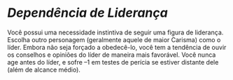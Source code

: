 # *Dependência de Liderança*

Você possui uma necessidade instintiva de seguir uma figura de liderança. Escolha outro personagem (geralmente aquele de maior Carisma) como o líder. Embora não seja forçado a obedecê-lo, você tem a tendência de ouvir os conselhos e opiniões do líder de maneira mais favorável. Você nunca age antes do líder, e sofre –1 em testes de perícia se estiver distante dele (além de alcance médio).